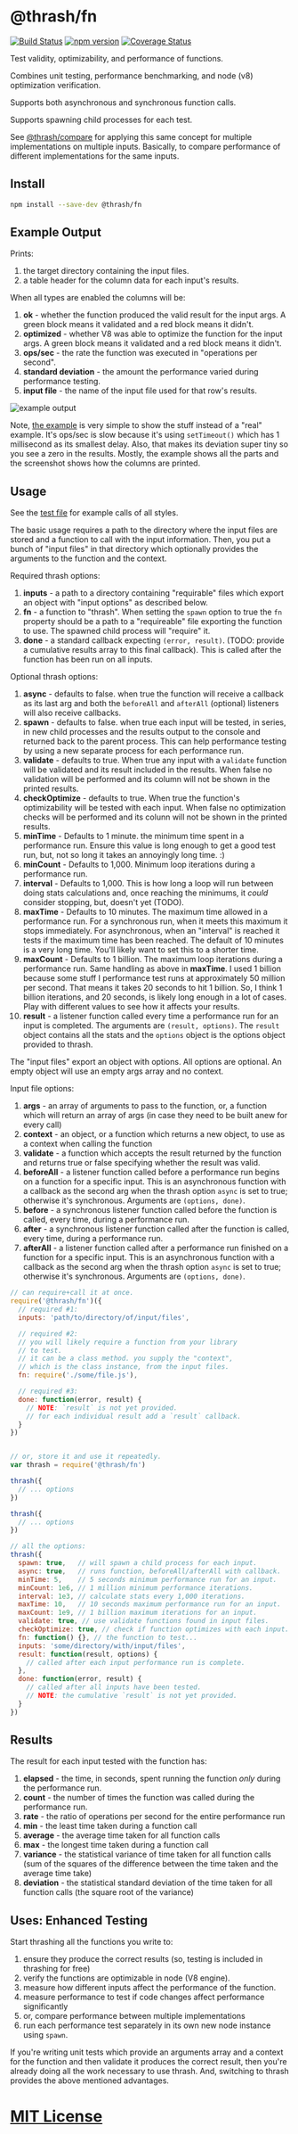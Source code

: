 # @thrash/fn
[![Build Status](https://travis-ci.org/elidoran/thrash-fn.svg?branch=master)](https://travis-ci.org/elidoran/thrash-fn)
[![npm version](https://badge.fury.io/js/%40thrash%2Ffn.svg)](http://badge.fury.io/js/%40thrash%2Ffn)
[![Coverage Status](https://coveralls.io/repos/github/elidoran/thrash-fn/badge.svg?branch=master)](https://coveralls.io/github/elidoran/thrash-fn?branch=master)

Test validity, optimizability, and performance of functions.

Combines unit testing, performance benchmarking, and node (v8) optimization verification.

Supports both asynchronous and synchronous function calls.

Supports spawning child processes for each test.

See [@thrash/compare](https://www.npmjs.com/package/@thrash/compare) for applying this same concept for multiple implementations on multiple inputs. Basically, to compare performance of different implementations for the same inputs.


## Install

```sh
npm install --save-dev @thrash/fn
```


## Example Output

Prints:

1. the target directory containing the input files.
2. a table header for the column data for each input's results.

When all types are enabled the columns will be:

1. **ok** - whether the function produced the valid result for the input args. A green block means it validated and a red block means it didn't.
2. **optimized** - whether V8 was able to optimize the function for the input args. A green block means it validated and a red block means it didn't.
3. **ops/sec** - the rate the function was executed in "operations per second".
4. **standard deviation** - the amount the performance varied during performance testing.
5. **input file** - the name of the input file used for that row's results.

![example output](https://raw.githubusercontent.com/elidoran/thrash-fn/master/example/example-output.png)

Note, [the example](example) is very simple to show the stuff instead of a "real" example. It's ops/sec is slow because it's using `setTimeout()` which has 1 millisecond as its smallest delay. Also, that makes its deviation super tiny so you see a zero in the results. Mostly, the example shows all the parts and the screenshot shows how the columns are printed.


## Usage

See the [test file](https://github.com/elidoran/thrash-fn/blob/master/test/index.js) for example calls of all styles.

The basic usage requires a path to the directory where the input files are stored and a function to call with the input information. Then, you put a bunch of "input files" in that directory which optionally provides the arguments to the function and the context.

Required thrash options:

1. **inputs** - a path to a directory containing "requirable" files which export an object with "input options" as described below.
2. **fn** - a function to "thrash". When setting the `spawn` option to true the `fn` property should be a path to a "requireable" file exporting the function to use. The spawned child process will "require" it.
3. **done** - a standard callback expecting `(error, result)`. (TODO: provide a cumulative results array to this final callback). This is called after the function has been run on all inputs.

Optional thrash options:

1. **async** - defaults to false. when true the function will receive a callback as its last arg and both the `beforeAll` and `afterAll` (optional) listeners will also receive callbacks.
2. **spawn** - defaults to false. when true each input will be tested, in series, in new child processes and the results output to the console and returned back to the parent process. This can help performance testing by using a new separate process for each performance run.
3. **validate** - defaults to true. When true any input with a `validate` function will be validated and its result included in the results. When false no validation will be performed and its column will not be shown in the printed results.
4. **checkOptimize** - defaults to true. When true the function's optimizability will be tested with each input. When false no optimization checks will be performed and its colunn will not be shown in the printed results.
5. **minTime** - Defaults to 1 minute. the minimum time spent in a performance run. Ensure this value is long enough to get a good test run, but, not so long it takes an annoyingly long time. :)
6. **minCount** - Defaults to 1,000. Minimum loop iterations during a performance run.
7. **interval** - Defaults to 1,000. This is how long a loop will run between doing stats calculations and, once reaching the minimums, it *could* consider stopping, but, doesn't yet (TODO).
8. **maxTime** - Defaults to 10 minutes. The maximum time allowed in a performance run. For a synchronous run, when it meets this maximum it stops immediately. For asynchronous, when an "interval" is reached it tests if the maximum time has been reached. The default of 10 minutes is a very long time. You'll likely want to set this to a shorter time.
9. **maxCount** - Defaults to 1 billion. The maximum loop iterations during a performance run. Same handling as above in **maxTime**. I used 1 billion because some stuff I performance test runs at approximately 50 million per second. That means it takes 20 seconds to hit 1 billion. So, I think 1 billion iterations, and 20 seconds, is likely long enough in a lot of cases. Play with different values to see how it affects your results.
10. **result** - a listener function called every time a performance run for an input is completed. The arguments are `(result, options)`. The `result` object contains all the stats and the `options` object is the options object provided to thrash.

The "input files" export an object with options. All options are optional. An empty object will use an empty args array and no context.

Input file options:

1. **args** - an array of arguments to pass to the function, or, a function which will return an array of args (in case they need to be built anew for every call)
2. **context** - an object, or a function which returns a new object, to use as a context when calling the function
3. **validate** - a function which accepts the result returned by the function and returns true or false specifying whether the result was valid.
4. **beforeAll** - a listener function called before a performance run begins on a function for a specific input. This is an asynchronous function with a callback as the second arg when the thrash option `async` is set to true; otherwise it's synchronous. Arguments are `(options, done)`.
5. **before** - a synchronous listener function called before the function is called, every time, during a performance run.
6. **after** - a synchronous listener function called after the function is called, every time, during a performance run.
7. **afterAll** - a listener function called after a performance run finished on a function for a specific input. This is an asynchronous function with a callback as the second arg when the thrash option `async` is set to true; otherwise it's synchronous. Arguments are `(options, done)`.

```javascript
// can require+call it at once.
require('@thrash/fn')({
  // required #1:
  inputs: 'path/to/directory/of/input/files',

  // required #2:
  // you will likely require a function from your library
  // to test.
  // it can be a class method. you supply the "context",
  // which is the class instance, from the input files.
  fn: require('./some/file.js'),

  // required #3:
  done: function(error, result) {
    // NOTE: `result` is not yet provided.
    // for each individual result add a `result` callback.
  }
})


// or, store it and use it repeatedly.
var thrash = require('@thrash/fn')

thrash({
  // ... options
})

thrash({
  // ... options
})

// all the options:
thrash({
  spawn: true,   // will spawn a child process for each input.
  async: true,   // runs function, beforeAll/afterAll with callback.
  minTime: 5,    // 5 seconds minimum performance run for an input.
  minCount: 1e6, // 1 million minimum performance iterations.
  interval: 1e3, // calculate stats every 1,000 iterations.
  maxTime: 10,   // 10 seconds maximum performance run for an input.
  maxCount: 1e9, // 1 billion maximum iterations for an input.
  validate: true, // use validate functions found in input files.
  checkOptimize: true, // check if function optimizes with each input.
  fn: function() {}, // the function to test...
  inputs: 'some/directory/with/input/files',
  result: function(result, options) {
    // called after each input performance run is complete.
  },
  done: function(error, result) {
    // called after all inputs have been tested.
    // NOTE: the cumulative `result` is not yet provided.
  }
})
```


## Results

The result for each input tested with the function has:

1. **elapsed** - the time, in seconds, spent running the function *only* during the performance run.
2. **count** - the number of times the function was called during the performance run.
3. **rate** - the ratio of operations per second for the entire performance run
4. **min** - the least time taken during a function call
5. **average** - the average time taken for all function calls
6. **max** - the longest time taken during a function call
7. **variance** - the statistical variance of time taken for all function calls (sum of the squares of the difference between the time taken and the average time take)
8. **deviation** - the statistical standard deviation of the time taken for all function calls (the square root of the variance)


## Uses: Enhanced Testing

Start thrashing all the functions you write to:

1. ensure they produce the correct results (so, testing is included in thrashing for free)
2. verify the functions are optimizable in node (V8 engine).
3. measure how different inputs affect the performance of the function.
4. measure performance to test if code changes affect performance significantly
5. or, compare performance between multiple implementations
6. run each performance test separately in its own new node instance using `spawn`.

If you're writing unit tests which provide an arguments array and a context for the function and then validate it produces the correct result, then you're already doing all the work necessary to use thrash. And, switching to thrash provides the above mentioned advantages.


# [MIT License](LICENSE)
